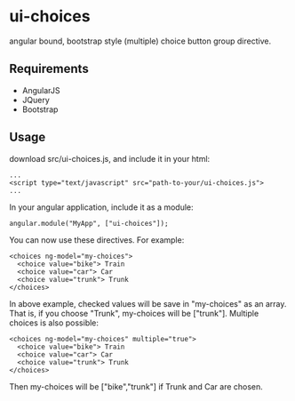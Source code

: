 ui-choices
==========

angular bound, bootstrap style (multiple) choice button group directive.


Requirements
----------
* AngularJS
* JQuery
* Bootstrap


Usage
----------
download src/ui-choices.js, and include it in your html:

    ...
    <script type="text/javascript" src="path-to-your/ui-choices.js">
    ...

In your angular application, include it as a module:

    angular.module("MyApp", ["ui-choices"]);

You can now use these directives. For example:

    <choices ng-model="my-choices">
      <choice value="bike"> Train
      <choice value="car"> Car
      <choice value="trunk"> Trunk
    </choices>

In above example, checked values will be save in "my-choices" as an array. That is, if you choose "Trunk", my-choices will be ["trunk"]. Multiple choices is also possible:

    <choices ng-model="my-choices" multiple="true">
      <choice value="bike"> Train
      <choice value="car"> Car
      <choice value="trunk"> Trunk
    </choices>

Then my-choices will be ["bike","trunk"] if Trunk and Car are chosen.

